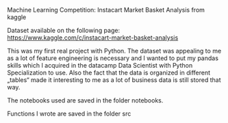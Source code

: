Machine Learning Competition: Instacart Market Basket Analysis from kaggle

Dataset available on the following page: https://www.kaggle.com/c/instacart-market-basket-analysis

This was my first real project with Python. The dataset was appealing to me as a lot of feature engineering is necessary and I wanted to put my pandas skills which I acquired in the datacamp Data Scientist with Python Specialization to use. Also the fact that the data is organized in different „tables“ made it interesting to me as a lot of business data is still stored that way. 

The notebooks used are saved in the folder notebooks. 

Functions I wrote are saved in the folder src


